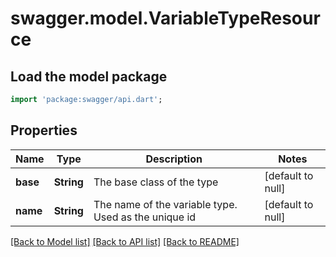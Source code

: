 # swagger.model.VariableTypeResource

## Load the model package
```dart
import 'package:swagger/api.dart';
```

## Properties
Name | Type | Description | Notes
------------ | ------------- | ------------- | -------------
**base** | **String** | The base class of the type | [default to null]
**name** | **String** | The name of the variable type. Used as the unique id | [default to null]

[[Back to Model list]](../README.md#documentation-for-models) [[Back to API list]](../README.md#documentation-for-api-endpoints) [[Back to README]](../README.md)


